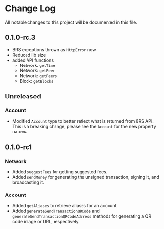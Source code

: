# Change Log
All notable changes to this project will be documented in this file.

## 0.1.0-rc.3
- BRS exceptions thrown as `HttpError` now
- Reduced lib size
- added API functions
    - Network: `getTime`
    - Network: `getPeer`
    - Network: `getPeers`
    - Block: `getBlocks`
    
 

## Unreleased
### Account
- Modified `Account` type to better reflect what is returned from BRS API. This is a breaking change, please see the `Account` for the new property names.  

## 0.1.0-rc1
### Network
- Added `suggestFees` for getting suggested fees.
- Added `sendMoney` for generating the unsigned transaction, signing it, and broadcasting it.

### Account
- Added `getAliases` to retrieve aliases for an account
- Added `generateSendTransactionQRCode` and `generateSendTransactionQRCodeAddress` methods for generating a QR code image or URL, respectively.
